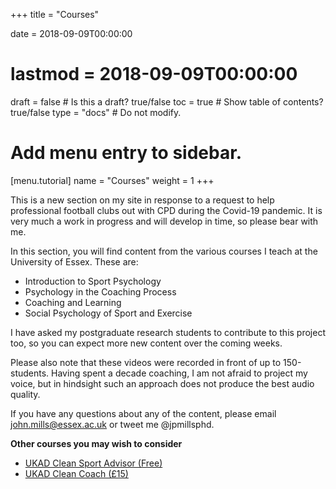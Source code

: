 +++
title = "Courses"

date = 2018-09-09T00:00:00
# lastmod = 2018-09-09T00:00:00

draft = false  # Is this a draft? true/false
toc = true  # Show table of contents? true/false
type = "docs"  # Do not modify.

# Add menu entry to sidebar.
[menu.tutorial]
  name = "Courses"
  weight = 1
+++

This is a new section on my site in response to a request to help professional football clubs out with CPD during the Covid-19 pandemic. It is very much a work in progress and will develop in time, so please bear with me.

In this section, you will find content from the various courses I teach at the University of Essex. These are:

* Introduction to Sport Psychology
* Psychology in the Coaching Process
* Coaching and Learning
* Social Psychology of Sport and Exercise

I have asked my postgraduate research students to contribute to this project too, so you can expect more new content over the coming weeks.

Please also note that these videos were recorded in front of up to 150-students. Having spent a decade coaching, I am not afraid to project my voice, but in hindsight such an approach does not produce the best audio quality.

If you have any questions about any of the content, please email john.mills@essex.ac.uk or tweet me @jpmillsphd.

**Other courses you may wish to consider** <br>
* <a href="http://ukad.coachwisehub.com/store/750681-clean-sport-advisor-course">UKAD Clean Sport Advisor (Free)</a>
* <a href="http://ukad.coachwisehub.com/store/299392-coach-clean-v3-2">UKAD Clean Coach (£15)</a>
